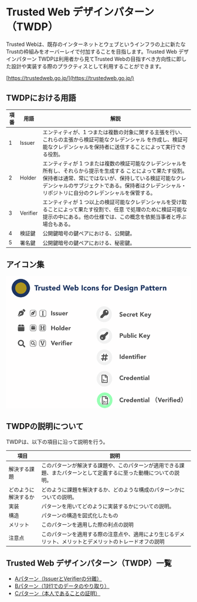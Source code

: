 # Trusted Web デザインパターン（TWDP）

Trusted Webは、既存のインターネットとウェブというインフラの上に新たなTrustの枠組みをオーバーレイで付加することを目指します。Trusted Web デザインパターン TWDPは利用者から見てTrusted Webの目指すべき方向性に即した設計や実装する際のプラクティスとして利用することができます。

[https://trustedweb.go.jp/](https://trustedweb.go.jp/)

## TWDPにおける用語

| 項番 | 用語     | 解説 |
| ---- | -------- | ---- |
| 1    | Issuer   |  エンティティが、1 つまたは複数の対象に関する主張を行い、これらの主張から検証可能なクレデンシャル を作成し、検証可能なクレデンシャルを保持者に送信することによって実行できる役割。 |
| 2    | Holder   |  エンティティが 1 つまたは複数の検証可能なクレデンシャルを所有し、それらから提示を生成する ことによって果たす役割。保持者は通常、常にではないが、保持している検証可能なクレデンシャルのサブジェクトである。保持者はクレデンシャル・リポジトリに自分のクレデンシャルを保管する。  |
| 3    | Verifier |  エンティティが 1 つ以上の検証可能なクレデンシャルを受け取ることによって果たす役割で、任意 で処理のために検証可能な提示の中にある。他の仕様では、この概念を依拠当事者と呼ぶ場合もある。  |
| 4    | 検証鍵   |  公開鍵暗号の鍵ペアにおける、公開鍵。 |
| 5    | 署名鍵 |  公開鍵暗号の鍵ペアにおける、秘密鍵。 |


## アイコン集
![icon集](media/icons.png)

## TWDPの説明について

TWDPは、以下の項目に沿って説明を行う。

| 項目 | 説明 | 
| ------ | ------ |
| 解決する課題 | このパターンが解決する課題や、このパターンが適用できる課題、またパターンとして定義するに至った動機についての説明。|
| どのように解決するか | どのように課題を解決するか、どのような構成のパターンかについての説明。|
| 実装	| パターンを用いてどのように実装するかについての説明。 |
| 構造	| パターンの構造を図式化したもの |
| メリット	| このパターンを適用した際の利点の説明 |
| 注意点	| このパターンを適用する際の注意点や、適用により生じるデメリット、メリットとデメリットのトレードオフの説明 |


## Trusted Web デザインパターン（TWDP）一覧

* [Aパターン（IssuerとVerifierの分離）](./A_パターン/README.md)
* [Bパターン（1対1でのデータのやり取り）](./B_パターン/README.md)
* [Cパターン（本人であることの証明）](./C_パターン/README.md)

